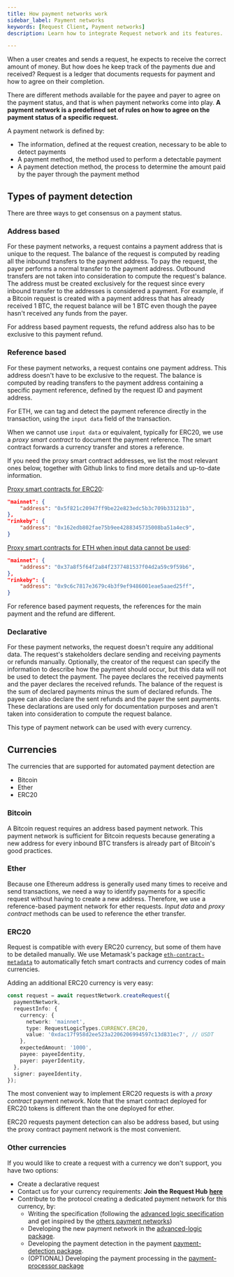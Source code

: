 ```yaml
---
title: How payment networks work
sidebar_label: Payment networks
keywords: [Request Client, Payment networks]
description: Learn how to integrate Request network and its features.

---
```


When a user creates and sends a request, he expects to receive the correct amount of money. But how does he keep track of the payments due and received? Request is a ledger that documents requests for payment and how to agree on their completion.

There are different methods available for the payee and payer to agree on the payment status, and that is when payment networks come into play. **A payment network is a predefined set of rules on how to agree on the payment status of a specific request.**

A payment network is defined by:
* The information, defined at the request creation, necessary to be able to detect payments
* A payment method, the method used to perform a detectable payment
* A payment detection method, the process to determine the amount paid by the payer through the payment method

## Types of payment detection

There are three ways to get consensus on a payment status.

### Address based

For these payment networks, a request contains a payment address that is unique to the request.
The balance of the request is computed by reading all the inbound transfers to the payment address. To pay the request, the payer performs a normal transfer to the payment address.
Outbound transfers are not taken into consideration to compute the request's balance.
The address must be created exclusively for the request since every inbound transfer to the addresses is considered a payment. For example, if a Bitcoin request is created with a payment address that has already received 1 BTC, the request balance will be 1 BTC even though the payee hasn't received any funds from the payer.

For address based payment requests, the refund address also has to be exclusive to this payment refund.

### Reference based

For these payment networks, a request contains one payment address. This address doesn't have to be exclusive to the request.
The balance is computed by reading transfers to the payment address containing a specific payment reference, defined by the request ID and payment address.

For ETH, we can tag and detect the payment reference directly in the transaction, using the `input data` field of the transaction.

When we cannot use `input data` or equivalent, typically for ERC20, we use a *proxy smart contract* to document the payment reference.
The smart contract forwards a currency transfer and stores a reference.

If you need the proxy smart contract addresses, we list the most relevant ones below, together with Github links to find more details and up-to-date information.

[Proxy smart contracts for ERC20](https://github.com/RequestNetwork/requestNetwork/blob/master/packages/smart-contracts/artifacts/ERC20Proxy/artifacts.json):
```json
"mainnet": {
	"address": "0x5f821c20947ff9be22e823edc5b3c709b33121b3",
},
"rinkeby": {
	"address": "0x162edb802fae75b9ee4288345735008ba51a4ec9",
}
```
[Proxy smart contracts for ETH when input data cannot be used](https://github.com/RequestNetwork/requestNetwork/blob/master/packages/smart-contracts/artifacts/EthereumProxy/artifacts.json):
```json
"mainnet": {
	"address": "0x37a8f5f64f2a84f2377481537f04d2a59c9f59b6",
},
"rinkeby": {
	"address": "0x9c6c7817e3679c4b3f9ef9486001eae5aaed25ff",
}
```

For reference based payment requests, the references for the main payment and the refund are different.

### Declarative

For these payment networks, the request doesn't require any additional data. The request's stakeholders declare sending and receiving payments or refunds manually. Optionally, the creator of the request can specify the information to describe how the payment should occur, but this data will not be used to detect the payment. 
The payee declares the received payments and the payer declares the received refunds. The balance of the request is the sum of declared payments minus the sum of declared refunds.
The payee can also declare the sent refunds and the payer the sent payments. These declarations are used only for documentation purposes and aren't taken into consideration to compute the request balance.

This type of payment network can be used with every currency.

## Currencies

The currencies that are supported for automated payment detection are
* Bitcoin
* Ether
* ERC20

### Bitcoin

A Bitcoin request requires an address based payment network.
This payment network is sufficient for Bitcoin requests because generating a new address for every inbound BTC transfers is already part of Bitcoin's good practices.

### Ether

Because one Ethereum address is generally used many times to receive and send transactions, we need a way to identify payments for a specific request without having to create a new address. Therefore, we use a reference-based payment network for ether requests.
*Input data* and *proxy contract* methods can be used to reference the ether transfer. 

### ERC20

Request is compatible with every ERC20 currency, but some of them have to be detailed manually. We use Metamask's package [`eth-contract-metadata`](https://github.com/MetaMask/eth-contract-metadata) to automatically fetch smart contracts and currency codes of main currencies.

Adding an additional ERC20 currency is very easy:
```typescript
const request = await requestNetwork.createRequest({
  paymentNetwork,
  requestInfo: {
    currency: {
      network: 'mainnet',
      type: RequestLogicTypes.CURRENCY.ERC20,
      value: '0xdac17f958d2ee523a2206206994597c13d831ec7', // USDT
    },
    expectedAmount: '1000',
    payee: payeeIdentity,
    payer: payerIdentity,
  },
  signer: payeeIdentity,
});
```

The most convenient way to implement ERC20 requests is with a *proxy contract* payment network.
Note that the smart contract deployed for ERC20 tokens is different than the one deployed for ether.

ERC20 requests payment detection can also be address based, but using the proxy contract payment network is the most convenient.

### Other currencies 

If you would like to create a request with a currency we don't support, you have two options:
- Create a declarative request
- Contact us for your currency requirements: **Join the Request Hub** [**here**](https://join.slack.com/t/requesthub/shared_invite/enQtMjkwNDQwMzUwMjI3LWNlYTlmODViMmE3MzY0MWFiMTUzYmNiMWEyZmNiNWZhMjM3MTEzN2JkZTMxN2FhN2NmODFkNmU5MDBmOTUwMjA)
- Contribute to the protocol creating a dedicated payment network for this currency, by:
  - Writing the specification (following the [advanced logic specification](https://github.com/RequestNetwork/requestNetwork/blob/master/packages/advanced-logic/specs/advanced-logic-specs-0.1.0.md) and get inspired by the [others payment networks](https://github.com/RequestNetwork/requestNetwork/tree/master/packages/advanced-logic/specs))
  - Developing the new payment network in the [advanced-logic package](https://github.com/RequestNetwork/requestNetwork/tree/master/packages/advanced-logic/src/extensions/payment-network).
  - Developing the payment detection in the payment [payment-detection package](https://github.com/RequestNetwork/requestNetwork/tree/master/packages/payment-detection).
  - (OPTIONAL) Developing the payment processing in the [payment-processor package](https://github.com/RequestNetwork/requestNetwork/tree/master/packages/payment-processor)
